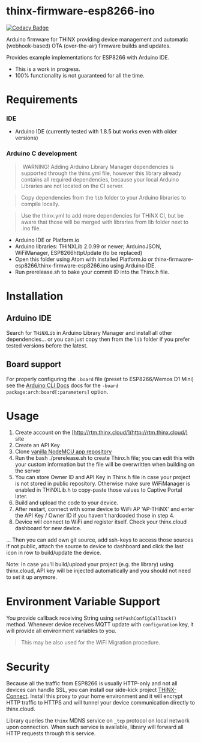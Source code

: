# thinx-firmware-esp8266-ino

[![Codacy Badge](https://api.codacy.com/project/badge/Grade/656ce88b25864d8b87d5c41848364253)](https://www.codacy.com/app/suculent/thinx-firmware-esp8266-ino?utm_source=github.com&utm_medium=referral&utm_content=suculent/thinx-firmware-esp8266-ino&utm_campaign=badger)

Arduino firmware for THiNX providing device management and automatic (webhook-based) OTA (over-the-air) firmware builds and updates.

Provides example implementations for ESP8266 with Arduino IDE.

* This is a work in progress.
* 100% functionality is not guaranteed for all the time.

# Requirements


### IDE

- Arduino IDE (currently tested with 1.8.5 but works even with older versions)

### Arduino C development

> WARNING! Adding Arduino Library Manager dependencies is supported through the thinx.yml file, however this library already contains all required dependencies, because your local Arduino Libraries are not located on the CI server. 

> Copy dependencies from the `lib` folder to your Arduino libraries to compile locally.

> Use the thinx.yml to add more dependencies for THiNX CI, but be aware that those will be merged with libraries from lib folder next to .ino file.

- Arduino IDE or Platform.io
- Arduino libraries: THiNXLib 2.0.99 or newer; ArduinoJSON, WiFiManager, ESP8266httpUpdate (to be replaced)
- Open this folder using Atom with installed Platform.io or thinx-firmware-esp8266/thinx-firmware-esp8266.ino using Arduino IDE.
- Run prerelease.sh to bake your commit ID into the Thinx.h file.

# Installation

## Arduino IDE

Search for `THiNXLib` in Arduino Library Manager and install all other dependencies... or you can just copy then from the `lib` folder if you prefer tested versions before the latest.

## Board support

For properly configuring the `.board` file (preset to ESP8266/Wemos D1 Mini) see the [Arduino CLI Docs](https://github.com/arduino/Arduino/blob/master/build/shared/manpage.adoc) docs for the `-board package:arch:board[:parameters]` option.


# Usage

1. Create account on the [http://rtm.thinx.cloud/](http://rtm.thinx.cloud/) site
2. Create an API Key
3. Clone [vanilla NodeMCU app repository](https://github.com/suculent/thinx-firmware-esp8266) 
4. Run the bash ./prerelease.sh to create Thinx.h file; you can edit this with your custom information but the file will be overwritten when building on the server
5. You can store Owner ID and API Key in Thinx.h file in case your project is not stored in public repository. Otherwise make sure WiFiManager is enabled in THiNXLib.h to copy-paste those values to Captive Portal later.
6. Build and upload the code to your device.
7. After restart, connect with some device to WiFi AP 'AP-THiNX' and enter the API Key / Owner ID if you haven't hardcoded those in step 4.
8. Device will connect to WiFi and register itself. Check your thinx.cloud dashboard for new device.

... Then you can add own git source, add ssh-keys to access those sources if not public, attach the source to device to dashboard and click the last icon in row to build/update the device. 

Note: In case you'll build/upload your project (e.g. the library) using thinx.cloud, API key will be injected automatically and you should not need to set it up anymore.

# Environment Variable Support

You provide callback receiving String using `setPushConfigCallback()` method. Whenever device receives MQTT update with `configuration` key, it will provide all environment variables to you.

> This may be also used for the WiFi Migration procedure.


# Security

Because all the traffic from ESP8266 is usually HTTP-only and not all devices can handle SSL, you can install our side-kick project [THiNX-Connect](https://github.com/suculent/thinx-connect). Install this proxy to your home environment and it will encrypt HTTP traffic to HTTPS and will tunnel your device communication directly to thinx.cloud.

Library queries the `thinx` MDNS service on `_tcp` protocol on local network upon connection. When such service is available, library will forward all HTTP requests through this service. 

